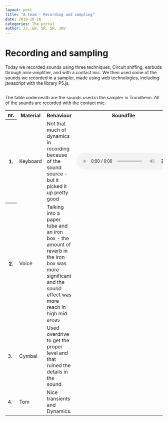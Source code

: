 ```yaml
---
layout: post
title: "A-team - Recording and sampling"
date: 2018-10-16
categories: The portal
author: JJ, EW, SR, SH, JNV
---
```



# Recording and sampling

Today we recorded sounds using three techniques; Circuit sniffing, earbuds through mini-amplifier, and with a contact mic.
We then used some of the sounds we recorded in a sampler, made using web technologies, including javascript with the library P5.js.

## 

The table underneath are the sounds used in the sampler in Trondheim. All of the sounds are recorded with the contact mic.

<table style="width:100%">
  <tr>
    <th>nr.</th>
    <th>Material</th>
    <th>Behaviour</th>
    <th>Soundfile</th>
  </tr>
  <tr>
    <th>1.</th>
    <td>Keyboard</td> 
    <td>
      Not that much of dynamics in recording because of the sound source - but it picked it up pretty good
    </td>
    <td>
      <audio controls>
        <source src="../assets/sounds/Ateam_keyboard.mp3" type="audio/mpeg">
        Your browser does not support the audio element.
      </audio>
    </td>
  </tr>
  <tr>
    <th>2.</th>
    <td>Voice</td> 
    <td>
      Talking into a paper tube and an iron box - the amount of reverb in the iron box was more significant
      and the sound effect was more reach in high mid areas
    </td>
  </tr>
  <tr>
    <td>3.</td>
    <td>Cymbal</td>
    <td>
      Used overdrive to get the proper level and that ruined the details in the sound.
    </td>
  </tr>
  <tr>
    <td>4.</td>
    <td>Tom</td>
    <td>
      Nice transients and Dynamics.
    </td>
  </tr>
</table>

